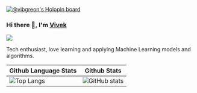 [![@vibgreon's Holopin board](https://holopin.io/api/user/board?user=vibgreon)](https://holopin.io/@vibgreon)
<!--
**vibgreon/vibgreon** is a ✨ _special_ ✨ repository because its `README.md` (this file) appears on your GitHub profile.

Here are some ideas to get you started:

- 🔭 I’m currently working on ...
- 🌱 I’m currently learning ...
- 👯 I’m looking to collaborate on ...
- 🤔 I’m looking for help with ...
- 💬 Ask me about ...
- 📫 How to reach me: ...
- 😄 Pronouns: ...
- ⚡ Fun fact: ...
-->

<h3>
Hi there 👋, I'm
<a href="https://vibgreon.herokuapp.com/">Vivek</a>
</h3>
<!--
<a href="https://www.linkedin.com/in/vibgreon/">
  <img align="left" alt="Vivek's LinkedIN" width="22px" src="https://upload.wikimedia.org/wikipedia/commons/0/01/LinkedIn_Logo.svg" />
</a>
-->
<img src="https://komarev.com/ghpvc/?color=0969da&style=flat-square&username=vibgreon" />
<!--
![](https://visitor-badge.glitch.me/badge?page_id=vibgreon.vibgreon)
-->

Tech enthusiast, love learning and applying Machine Learning models and algorithms.


<!--
**languages and tools:**  


<code><img height="20" src="https://raw.githubusercontent.com/github/explore/80688e429a7d4ef2fca1e82350fe8e3517d3494d/topics/python/python.png"></code>
<code><img height="20" src="https://raw.githubusercontent.com/github/explore/80688e429a7d4ef2fca1e82350fe8e3517d3494d/topics/git/git.png"></code>
-->




| Github Language Stats | Github Stats |
|--------------|---------------|
|![Top Langs](https://github-readme-stats.vercel.app/api/top-langs/?username=vibgreon&show_icons=true&theme=dark) | ![GitHub stats](https://github-readme-stats.vercel.app/api?username=vibgreon&show_icons=true&theme=dark)  |
